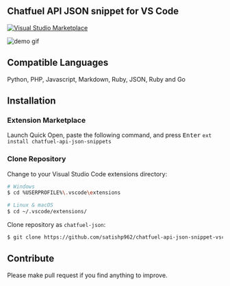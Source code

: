 ## Chatfuel API JSON snippet for VS Code

[![Visual Studio Marketplace](https://marketplace.visualstudio.com/items?itemName=satishmpandey.chatfuel-api-json-snippets)](https://marketplace.visualstudio.com/items?itemName=satishmpandey.chatfuel-api-json-snippets)

![demo gif](https://github.com/satishp962/chatfuel-api-json-snippet-vscode/master/images/logo.png)

## Compatible Languages
Python, PHP, Javascript, Markdown, Ruby, JSON, Ruby and Go

## Installation
### Extension Marketplace
Launch Quick Open, paste the following command, and press <kbd>Enter</kbd>
`ext install chatfuel-api-json-snippets`

### Clone Repository

Change to your Visual Studio Code extensions directory:

```bash
# Windows
$ cd %USERPROFILE%\.vscode\extensions

# Linux & macOS
$ cd ~/.vscode/extensions/
```

Clone repository as `chatfuel-json`:

```bash
$ git clone https://github.com/satishp962/chatfuel-api-json-snippet-vscode chatfuel-json
```

## Contribute
Please make pull request if you find anything to improve.
